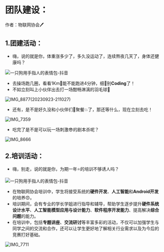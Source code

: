 # 团队建设：

作者：物联网协会:pen:

## 1.团建活动：

- 嗨，说的就是你，体重涨多少了，多久没运动了，连续熬夜几天了，身体还健康吗？

![一只狗用手指人的表情包-抖音](https://nickaljy-pictures.oss-cn-hangzhou.aliyuncs.com/fbab874b15fa6d1c9ead6622c00e7f9a~tplv-dy-resize-origshort-autoq-75:330.jpeg)

- 去操场跑几圈，看看1Km:runner:能不能跑进4分钟，细:dog:别**Coding**了！
- 不如立刻叫上小伙伴出去打一场酣畅淋漓的羽毛球:walking:

![IMG_8877(20230923-211027)](https://nickaljy-pictures.oss-cn-hangzhou.aliyuncs.com/IMG_8877(20230923-211027).JPG)

- 还有，是不是好久没和小伙伴们:couple:聚餐:boom:了，那还等什么，现在立刻去吃！

![IMG_7359](https://nickaljy-pictures.oss-cn-hangzhou.aliyuncs.com/IMG_7359.JPG)

- 吃完了是不是可以玩一场刺激:sunglasses:的剧本杀呢？

![IMG_8666](https://nickaljy-pictures.oss-cn-hangzhou.aliyuncs.com/IMG_8666.JPG)

## 2.培训活动：

- 嗨，别走，说的就是你，为期一年:star:的培训不够诱人吗？

![一只狗用手指人的表情包-抖音](https://nickaljy-pictures.oss-cn-hangzhou.aliyuncs.com/fbab874b15fa6d1c9ead6622c00e7f9a~tplv-dy-resize-origshort-autoq-75:330.jpeg)

- 在物联网协会培训中，学生将接受系统的**硬件开发**、**人工智能**和**Android开发**的培养:heart_eyes:。
- 培训期间，会有专业的学长学姐进行指导和辅导，帮助学生逐步提升**硬件系统设计水平**、**人工智能模型应用与设计能力**、**软件程序开发能力**、提高解决**综合问题**的能力。
- 在培训中，包括**专题讲座**、**交流研讨**等丰富多彩的活动，不仅可以加强学生与同学之间的交流和合作，还可以让学生更好地了解相关行业需求以及为今后的竞赛打好基础。

![IMG_7711](https://nickaljy-pictures.oss-cn-hangzhou.aliyuncs.com/IMG_7711.JPG)